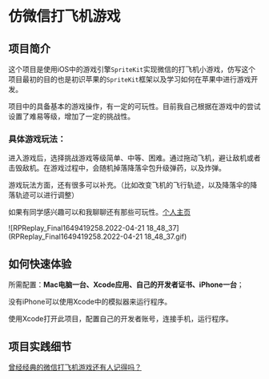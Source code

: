# 仿微信打飞机游戏
## 项目简介
这个项目是使用iOS中的游戏引擎`SpriteKit`实现微信的打飞机小游戏，仿写这个项目最初的目的也是初识苹果的`SpriteKit`框架以及学习如何在苹果中进行游戏开发。

项目中的具备基本的游戏操作，有一定的可玩性。目前我自己根据在游戏中的尝试设置了难易等级，增加了一定的挑战性。

### 具体游戏玩法：
进入游戏后，选择挑战游戏等级简单、中等、困难。通过拖动飞机，避让敌机或者击毁敌机。在游戏过程中，会随机掉落降落伞包升级弹药，以及炸弹。

游戏玩法方面，还有很多可以补充。（比如改变飞机的飞行轨迹，以及降落伞的降落轨迹可以进行调整）

如果有同学感兴趣可以和我聊聊还有那些可玩性。[个人主页](https://caohanchao.github.io) 



![RPReplay_Final1649419258.2022-04-21 18_48_37](RPReplay_Final1649419258.2022-04-21 18_48_37.gif)



## 如何快速体验
所需配置：**Mac电脑一台、Xcode应用、自己的开发者证书、iPhone一台**；

没有iPhone可以使用Xcode中的模拟器来运行程序。

使用Xcode打开此项目，配置自己的开发者账号，连接手机，运行程序。



## 项目实践细节
[曾经经典的微信打飞机游戏还有人记得吗？](https://juejin.cn/post/7089029929316122654)

